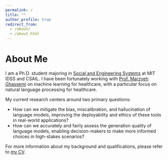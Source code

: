 ```yaml
---
permalink: /
title: ""
author_profile: true
redirect_from: 
  - /about/
  - /about.html
---
```


About Me
======

I am a Ph.D. student majoring in [Social and Engineering Systems](https://idss.mit.edu/academics/ses_doc/) at MIT IDSS and CSAIL. I have been fortunately working with [Prof. Marzyeh Ghassemi](https://healthyml.org/marzyeh/) on machine learning for healthcare, with a particular focus on natural language processing for healthcare.

My current research centers around two primary questions:
* How can we mitigate the bias, miscalibration, and hallucination of language models, improving the deployability and ethics of these tools in real-world applications?
* How can we accurately and fairly assess the generation quality of language models, enabling decision-makers to make more informed choices in high-stakes scenarios?

For more information about my background and qualifications, please refer to [my CV](https://xiaoyuxin1002.github.io/files/CV.pdf).